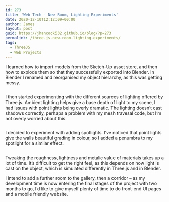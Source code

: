 ```yaml
---
id: 273
title: 'Web Tech - New Room, Lighting Experiments'
date: 2020-12-10T12:12:09+00:00
author: James
layout: post
guid: https://jhancock532.github.io/blog/?p=273
permalink: /three-js-new-room-lighting-experiments/
tags:
  - ThreeJS
  - Web Projects
---
```

I learned how to import models from the Sketch-Up asset store, and then how to explode them so that they successfully exported into Blender. In Blender I renamed and reorganised my object hierarchy, as this was getting messy.

<img loading="lazy" src="https://jhancock532.github.io/blog/wp-content/uploads/2020/12/so-many-exploded-parts-to-organise-1024x546.jpg" alt="" class="wp-image-274" srcset="https://jhancock532.github.io/blog/wp-content/uploads/2020/12/so-many-exploded-parts-to-organise-1024x546.jpg 1024w, https://jhancock532.github.io/blog/wp-content/uploads/2020/12/so-many-exploded-parts-to-organise-300x160.jpg 300w, https://jhancock532.github.io/blog/wp-content/uploads/2020/12/so-many-exploded-parts-to-organise-768x409.jpg 768w, https://jhancock532.github.io/blog/wp-content/uploads/2020/12/so-many-exploded-parts-to-organise-1536x818.jpg 1536w, https://jhancock532.github.io/blog/wp-content/uploads/2020/12/so-many-exploded-parts-to-organise.jpg 1920w" sizes="(max-width: 767px) 89vw, (max-width: 1000px) 54vw, (max-width: 1071px) 543px, 580px" /> 

I then started experimenting with the different sources of lighting offered by Three.js. Ambient lighting helps give a base depth of light to my scene, I had issues with point lights being overly dramatic. The lighting doesn&#8217;t cast shadows correctly, perhaps a problem with my mesh travesal code, but I&#8217;m not overly worried about this. 

<img loading="lazy" src="https://jhancock532.github.io/blog/wp-content/uploads/2020/12/wild-spotlight-1024x576.jpg" alt="" class="wp-image-276" srcset="https://jhancock532.github.io/blog/wp-content/uploads/2020/12/wild-spotlight-1024x576.jpg 1024w, https://jhancock532.github.io/blog/wp-content/uploads/2020/12/wild-spotlight-300x169.jpg 300w, https://jhancock532.github.io/blog/wp-content/uploads/2020/12/wild-spotlight-768x432.jpg 768w, https://jhancock532.github.io/blog/wp-content/uploads/2020/12/wild-spotlight-1536x864.jpg 1536w, https://jhancock532.github.io/blog/wp-content/uploads/2020/12/wild-spotlight.jpg 1920w" sizes="(max-width: 767px) 89vw, (max-width: 1000px) 54vw, (max-width: 1071px) 543px, 580px" /> 

I decided to experiment with adding spotlights. I&#8217;ve noticed that point lights give the walls beautiful grading in colour, so I added a penumbra to my spotlight for a similar effect. 

<img loading="lazy" src="https://jhancock532.github.io/blog/wp-content/uploads/2020/12/spotlighteffect-1024x576.jpg" alt="" class="wp-image-279" srcset="https://jhancock532.github.io/blog/wp-content/uploads/2020/12/spotlighteffect-1024x576.jpg 1024w, https://jhancock532.github.io/blog/wp-content/uploads/2020/12/spotlighteffect-300x169.jpg 300w, https://jhancock532.github.io/blog/wp-content/uploads/2020/12/spotlighteffect-768x432.jpg 768w, https://jhancock532.github.io/blog/wp-content/uploads/2020/12/spotlighteffect-1536x864.jpg 1536w, https://jhancock532.github.io/blog/wp-content/uploads/2020/12/spotlighteffect.jpg 1920w" sizes="(max-width: 767px) 89vw, (max-width: 1000px) 54vw, (max-width: 1071px) 543px, 580px" /> 

Tweaking the roughness, lightness and metalic value of materials takes up a lot of time. It&#8217;s difficult to get the right feel, as this depends on how light is cast on the object, which is simulated differently in Three.js and in Blender.

I intend to add a further room to the gallery, then a corridor &#8211; as my development time is now entering the final stages of the project with two months to go, I&#8217;d like to give myself plenty of time to do front-end UI pages and a mobile friendly website.